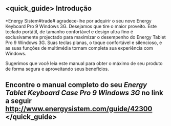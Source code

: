 ## <quick_guide> Introdução 

*Energy Sistem#trade# agradece-lhe por adquirir o seu novo Energy Keyboard Pro 9 Windows 3G. Desejamos que tire o maior proveito. Este teclado portátil, de tamanho confortável e design ultra fino é exclusivamente projectado para maximizar o desempenho do Energy Tablet Pro 9 Windows 3G. Suas teclas planas, o toque confortável e silencioso, e as suas funções de multimédia tornam completa sua experiência com Windows.

Sugerimos que você leia este manual para obter o máximo de seu produto de forma segura e aproveitando seus benefícios.


## <unique> Encontre o manual completo do seu *Energy Tablet Keyboard Case Pro 9 Windows 3G* no link a seguir http://www.energysistem.com/guide/42300 </unique> </quick_guide> 

